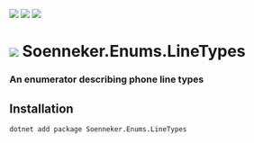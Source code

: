 ﻿[![](https://img.shields.io/nuget/v/soenneker.enums.linetypes.svg?style=for-the-badge)](https://www.nuget.org/packages/soenneker.enums.linetypes/)
[![](https://img.shields.io/github/actions/workflow/status/soenneker/soenneker.enums.linetypes/publish-package.yml?style=for-the-badge)](https://github.com/soenneker/soenneker.enums.linetypes/actions/workflows/publish-package.yml)
[![](https://img.shields.io/nuget/dt/soenneker.enums.linetypes.svg?style=for-the-badge)](https://www.nuget.org/packages/soenneker.enums.linetypes/)

# ![](https://user-images.githubusercontent.com/4441470/224455560-91ed3ee7-f510-4041-a8d2-3fc093025112.png) Soenneker.Enums.LineTypes
### An enumerator describing phone line types

## Installation

```
dotnet add package Soenneker.Enums.LineTypes
```
